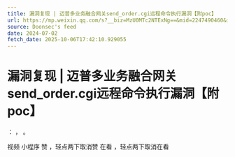 ```yaml
---
title: 漏洞复现 | 迈普多业务融合网关send_order.cgi远程命令执行漏洞【附poc】
url: https://mp.weixin.qq.com/s?__biz=MzU0MTc2NTExNg==&mid=2247490460&idx=1&sn=7276be856c9a1e000c8a4d69123c7d5e
source: Doonsec's feed
date: 2024-07-02
fetch_date: 2025-10-06T17:42:10.929055
---
```


# 漏洞复现 | 迈普多业务融合网关send_order.cgi远程命令执行漏洞【附poc】

：
，
。

视频
小程序
赞
，轻点两下取消赞
在看
，轻点两下取消在看